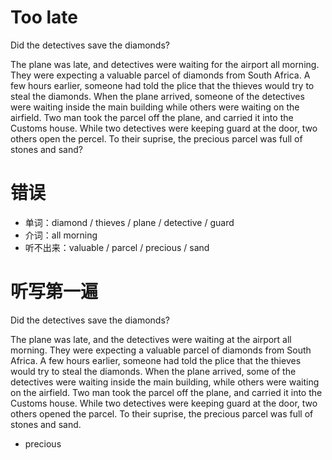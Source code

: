 # Too late
Did the detectives save the diamonds?

The plane was late, and detectives were waiting for the airport all morning.
They were expecting a valuable parcel of diamonds from South Africa.
A few hours earlier, someone had told the plice that the thieves would try to 
steal the diamonds.
When the plane arrived, someone of the detectives were waiting inside the main building while others
were waiting on the airfield.
Two man took the parcel off the plane, and carried it into the Customs house.
While two detectives were keeping guard at the door, two others open the percel.
To their suprise, the precious parcel was full of stones and sand?

# 错误
* 单词：diamond / thieves / plane / detective / guard
* 介词：all morning
* 听不出来：valuable / parcel / precious / sand

# 听写第一遍
Did the detectives save the diamonds?

The plane was late, and the detectives were waiting at the airport all morning.
They were expecting a valuable parcel of diamonds from South Africa.
A few hours earlier, someone had told the plice that the thieves would try to steal
the diamonds.
When the plane arrived, some of the detectives were waiting inside the main
building, while others were waiting on the airfield.
Two man took the parcel off the plane, and carried it into the Customs house.
While two detectives were keeping guard at the door, two others opened the parcel.
To their suprise, the precious parcel was full of stones and sand.

* precious
